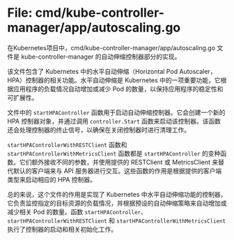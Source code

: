 # File: cmd/kube-controller-manager/app/autoscaling.go

在Kubernetes项目中，cmd/kube-controller-manager/app/autoscaling.go 文件是 kube-controller-manager 的自动伸缩控制器部分的实现。

该文件包含了 Kubernetes 中的水平自动伸缩（Horizontal Pod Autoscaler，HPA）控制器的相关功能。水平自动伸缩是 Kubernetes 中的一项重要功能，它根据应用程序的负载情况自动增加或减少 Pod 的数量，以保持应用程序的稳定性和可扩展性。

文件中的 `startHPAController` 函数用于启动自动伸缩控制器。它会创建一个新的 HPA 控制器对象，并通过调用 `controller.Start` 函数来启动该控制器。该函数还会处理控制器的终止信号，以确保在关闭控制器时进行清理工作。

`startHPAControllerWithRESTClient` 函数和 `startHPAControllerWithMetricsClient` 函数都是 `startHPAController` 的变种函数。它们额外接收不同的参数，并使用提供的 RESTClient 或 MetricsClient 来替代默认的客户端来与 API 服务器进行交互。这些函数的作用是根据提供的客户端类型来启动相应的 HPA 控制器。

总的来说，这个文件的作用是实现了 Kubernetes 中水平自动伸缩功能的控制器，它负责监控指定的目标资源的负载情况，并根据预设的自动伸缩策略来自动增加或减少相关 Pod 的数量。函数 `startHPAController`、`startHPAControllerWithRESTClient` 和 `startHPAControllerWithMetricsClient` 执行了控制器的启动和相关初始化工作。

